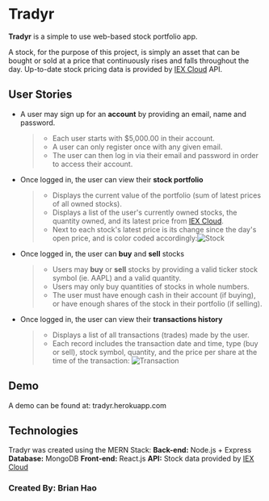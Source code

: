 
# Tradyr
**Tradyr** is a simple to use web-based stock portfolio app.

A stock, for the purpose of this project, is simply an asset that can be bought or sold at a price that continuously
rises and falls throughout the day. Up-to-date stock pricing data is provided by [IEX Cloud](https://iexcloud.io) API.

## User Stories
- A user may sign up for an **account** by providing an email, name and password. 
	> - Each user starts with $5,000.00 in their account.
	> - A user can only register once with any given email.
	> - The user can then log in via their email and password in order to access their account.
	
- Once logged in, the user can view their **stock portfolio**
	> - Displays the current value of the portfolio (sum of latest prices of all owned stocks).
	> - Displays a list of the user's currently owned stocks, the quantity owned, and its latest price from [IEX Cloud](https://iexcloud.io).
	> - Next to each stock's latest price is its change since the day's open price, and is color coded accordingly:![Stock](https://i.imgur.com/X4aC7R8.png)


- Once logged in, the user can **buy** and **sell** stocks
	> - Users may **buy** or **sell** stocks by providing a valid ticker stock symbol (ie. AAPL) and a valid quantity.
	> - Users may only buy quantities of stocks in whole numbers.
	> - The user must have enough cash in their account (if buying), or have enough shares of the stock in their portfolio (if selling).

- Once logged in, the user can view their **transactions history**
	> - Displays a list of all transactions (trades) made by the user.
	> - Each record includes the transaction date and time, type (buy or sell), stock symbol, quantity, and the price per share at the time of the transaction:
	![Transaction](https://i.imgur.com/bB3bwGh.png)

## Demo
A demo can be found at:
tradyr.herokuapp.com




## Technologies
Tradyr was created using the MERN Stack:
**Back-end:** Node.js + Express
**Database:** MongoDB
**Front-end:** React.js
**API:** Stock data provided by [IEX Cloud](https://iexcloud.io)

### Created By: Brian Hao